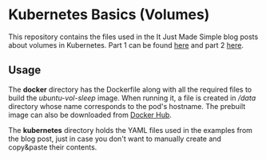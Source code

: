# Kubernetes Basics (Volumes)

This repository contains the files used in the It Just Made Simple blog posts about volumes in Kubernetes. Part 1 can be found [here](https://www.itjustmadesimple.com/2021/09/13/kubernetes-basics-part-8-volumes-1/) and part 2 [here](https://www.itjustmadesimple.com/2021/10/04/kubernetes-basics-part-8-volumes-2/).

## Usage

The __docker__ directory has the Dockerfile along with all the required files to build the *ubuntu-vol-sleep* image. When running it, a file is created in */data* directory whose name corresponds to the pod's hostname. The prebuilt image can also be downloaded from [Docker Hub](https://hub.docker.com/r/it8simple/ubuntu-vol-sleep).

The __kubernetes__ directory holds the YAML files used in the examples from the blog post, just in case you don't want to manually create and copy&paste their contents.
